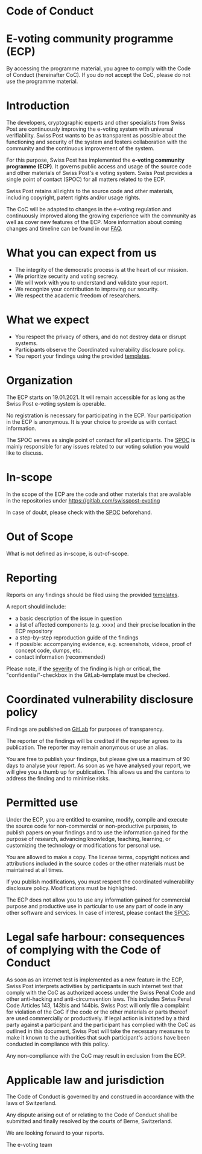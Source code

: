 # Code of Conduct

# **E-voting community programme (ECP)**

By accessing the programme material, you agree to comply with the Code of Conduct (hereinafter CoC). If you do not accept the CoC, please do not use the programme material.

# Introduction

The developers, cryptographic experts and other specialists from Swiss Post are continuously improving the e-voting system with universal verifiability. Swiss Post wants to be as transparent as possible about the functioning and security of the system and fosters collaboration with the community and the continuous improvement of the system.

For this purpose, Swiss Post has implemented the **e-voting community programme (ECP)**. It governs public access and usage of the source code and other materials of Swiss Post's e voting system. Swiss Post provides a single point of contact (SPOC) for all matters related to the ECP.

Swiss Post retains all rights to the source code and other materials, including copyright, patent rights and/or usage rights.

The CoC will be adapted to changes in the e-voting regulation and continuously improved along the growing experience with the community as well as cover new features of the ECP. More information about coming changes and timeline can be found in our [FAQ](https://evoting-community.post.ch/en/help-and-contact/faq).

# What you can expect from us

- The integrity of the democratic process is at the heart of our mission.
- We prioritize security and voting secrecy.
- We will work with you to understand and validate your report.
- We recognize your contribution to improving our security.
- We respect the academic freedom of researchers.

# What we expect

- You respect the privacy of others, and do not destroy data or disrupt systems.
- Participants observe the Coordinated vulnerability disclosure policy.
- You report your findings using the provided [templates](https://evoting-community.post.ch/en/contributions).

# Organization

The ECP starts on 19.01.2021. It will remain accessible for as long as the Swiss Post e-voting system is operable.

No registration is necessary for participating in the ECP. Your participation in the ECP is anonymous. It is your choice to provide us with contact information.

The SPOC serves as single point of contact for all participants. The [SPOC](https://evoting-community.post.ch/en/help-and-contact/support#contact) is mainly responsible for any issues related to our voting solution you would like to discuss.

# In-scope

In the scope of the ECP are the code and other materials that are available in the repositories under <https://gitlab.com/swisspost-evoting>

In case of doubt, please check with the [SPOC](https://evoting-community.post.ch/en/help-and-contact/support#contact) beforehand.

# Out of Scope

What is not defined as in-scope, is out-of-scope.

# Reporting

Reports on any findings should be filed using the provided [templates](https://evoting-community.post.ch/en/contributions).

A report should include:

- a basic description of the issue in question
- a list of affected components (e.g. xxxx) and their precise location in the ECP repository
- a step-by-step reproduction guide of the findings
- if possible: accompanying evidence, e.g. screenshots, videos, proof of concept code, dumps, etc.
- contact information (recommended)

Please note, if the [severity](https://gitlab.com/swisspost-evoting/documentation/-/blob/master/REPORTING.md#defining-severity) of the finding is high or critical, the "confidential"-checkbox in the GitLab-template must be checked.

# Coordinated vulnerability disclosure policy

Findings are published on [GitLab](https://gitlab.com/swisspost-evoting) for purposes of transparency.

The reporter of the findings will be credited if the reporter agrees to its publication. The reporter may remain anonymous or use an alias.

You are free to publish your findings, but please give us a maximum of 90 days to analyse your report. As soon as we have analysed your report, we will give you a thumb up for publication. This allows us and the cantons to address the finding and to minimise risks.

# Permitted use

Under the ECP, you are entitled to examine, modify, compile and execute the source code for non-commercial or non-productive purposes, to publish papers on your findings and to use the information gained for the purpose of research, advancing knowledge, teaching, learning, or customizing the technology or modifications for personal use.

You are allowed to make a copy. The license terms, copyright notices and attributions included in the source codes or the other materials must be maintained at all times.

If you publish modifications, you must respect the coordinated vulnerability disclosure policy. Modifications must be highlighted.

The ECP does not allow you to use any information gained for commercial purpose and productive use in particular to use any part of code in any other software and services. In case of interest, please contact the [SPOC](https://evoting-community.post.ch/en/help-and-contact/support#contact).

# Legal safe harbour: consequences of complying with the Code of Conduct

As soon as an internet test is implemented as a new feature in the ECP, Swiss Post interprets activities by participants in such internet test that comply with the CoC as authorized access under the Swiss Penal Code and other anti-hacking and anti-circumvention laws. This includes Swiss Penal Code Articles 143, 143bis and 144bis.
Swiss Post will only file a complaint for violation of the CoC if the code or the other materials or parts thereof are used commercially or productively.
If legal action is initiated by a third party against a participant and the participant has complied with the CoC as outlined in this document, Swiss Post will take the necessary measures to make it known to the authorities that such participant's actions have been conducted in compliance with this policy.  

Any non-compliance with the CoC may result in exclusion from the ECP.

# Applicable law and jurisdiction

The Code of Conduct is governed by and construed in accordance with the laws of Switzerland.

Any dispute arising out of or relating to the Code of Conduct shall be submitted and finally resolved by the courts of Berne, Switzerland.

We are looking forward to your reports.

The e-voting team